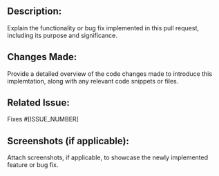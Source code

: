 ## Description:

Explain the functionality or bug fix implemented in this pull request, including its purpose and significance.

## Changes Made:

Provide a detailed overview of the code changes made to introduce this implemtation, along with any relevant code snippets or files.

## Related Issue:

Fixes #[ISSUE_NUMBER]

## Screenshots (if applicable):

Attach screenshots, if applicable, to showcase the newly implemented feature or bug fix.
